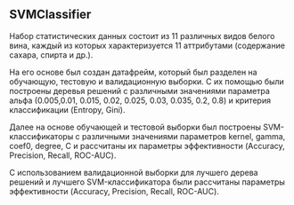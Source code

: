 ## SVMClassifier
Набор статистических данных состоит из 11 различных видов белого вина, каждый из которых характеризуется 11 аттрибутами (содержание сахара, спирта и др.).

На его основе был создан датафрейм, который был разделен на обучающую, тестовую и валидационную выборки.
С их помощью были построены деревья решений с различными значениями параметра альфа (0.005,0.01, 0.015, 0.02, 0.025, 0.03, 0.035, 0.2, 0.8) и критерия классификации (Entropy, Gini).

Далее на основе обучающей и тестовой выборки был построены SVM-классификаторы с различными значениями параметров kernel, gamma, coef0, degree, C и рассчитаны их параметры эффективности (Accuracy, Precision, Recall, ROC-AUC).

С использованием валидационной выборки для лучшего дерева решений и лучшего SVM-классификатора были рассчитаны параметры эффективности (Accuracy, Precision, Recall, ROC-AUC).
